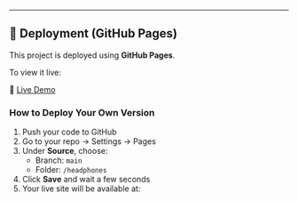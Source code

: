 ---

## 🚀 Deployment (GitHub Pages)

This project is deployed using **GitHub Pages**.

To view it live:

🔗 [Live Demo](https://frazier964.github.io/alx_html_css/headphones)

### How to Deploy Your Own Version

1. Push your code to GitHub
2. Go to your repo → Settings → Pages
3. Under **Source**, choose:
   - Branch: `main`
   - Folder: `/headphones`
4. Click **Save** and wait a few seconds
5. Your live site will be available at:
